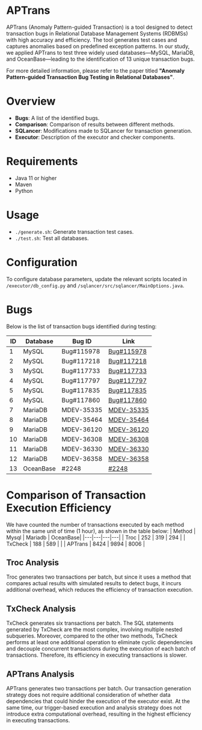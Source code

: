 # APTrans

APTrans (Anomaly Pattern-guided Transaction) is a tool designed to detect transaction bugs in Relational Database Management Systems (RDBMSs) with high accuracy and efficiency. The tool generates test cases and captures anomalies based on predefined exception patterns. In our study, we applied APTrans to test three widely used databases—MySQL, MariaDB, and OceanBase—leading to the identification of 13 unique transaction bugs.

For more detailed information, please refer to the paper titled **"Anomaly Pattern-guided Transaction Bug Testing in Relational Databases"**.

# Overview

- **Bugs**: A list of the identified bugs.
- **Comparison**: Comparison of results between different methods.
- **SQLancer**: Modifications made to SQLancer for transaction generation.
- **Executor**: Description of the executor and checker components.

# Requirements

- Java 11 or higher
- Maven
- Python

# Usage

- `./generate.sh`: Generate transaction test cases.
- `./test.sh`: Test all databases.

# Configuration

To configure database parameters, update the relevant scripts located in `/executor/db_config.py` and `/sqlancer/src/sqlancer/MainOptions.java`.

# Bugs

Below is the list of transaction bugs identified during testing:

| ID  | Database   | Bug ID        | Link                                                              |
|-----|------------|---------------|-------------------------------------------------------------------|
| 1   | MySQL      | Bug#115978    | [Bug#115978](https://bugs.mysql.com/bug.php?id=115978)            |
| 2   | MySQL      | Bug#117218    | [Bug#117218](https://bugs.mysql.com/bug.php?id=117218)            |
| 3   | MySQL      | Bug#117733    | [Bug#117733](https://bugs.mysql.com/bug.php?id=117733)            |
| 4   | MySQL      | Bug#117797    | [Bug#117797](https://bugs.mysql.com/bug.php?id=117797)            |
| 5   | MySQL      | Bug#117835    | [Bug#117835](https://bugs.mysql.com/bug.php?id=117835)            |
| 6   | MySQL      | Bug#117860    | [Bug#117860](https://bugs.mysql.com/bug.php?id=117860)            |
| 7   | MariaDB    | MDEV-35335    | [MDEV-35335](https://jira.mariadb.org/browse/MDEV-35335?filter=-2)|
| 8   | MariaDB    | MDEV-35464    | [MDEV-35464](https://jira.mariadb.org/browse/MDEV-35464?filter=-2)|
| 9   | MariaDB    | MDEV-36120    | [MDEV-36120](https://jira.mariadb.org/browse/MDEV-36120?filter=-2)|
| 10  | MariaDB    | MDEV-36308    | [MDEV-36308](https://jira.mariadb.org/browse/MDEV-36308?filter=-2)|
| 11  | MariaDB    | MDEV-36330    | [MDEV-36330](https://jira.mariadb.org/browse/MDEV-36330?filter=-2)|
| 12  | MariaDB    | MDEV-36358    | [MDEV-36358](https://jira.mariadb.org/browse/MDEV-36358?filter=-2)|
| 13  | OceanBase  | #2248         | [#2248](https://github.com/oceanbase/oceanbase/issues/2248)        |


# Comparison of Transaction Execution Efficiency
We have counted the number of transactions executed by each method within the same unit of time (1 hour), as shown in the table below:
| Method | Mysql | Mariadb | OceanBase|
|---|---|---|---|
| Troc | 252 | 319 | 294 |
| TxCheck | 188 | 589 |  |
| APTrans | 8424 | 9894 | 8006 |

## Troc Analysis
Troc generates two transactions per batch, but since it uses a method that compares actual results with simulated results to detect bugs, it incurs additional overhead, which reduces the efficiency of transaction execution.

## TxCheck Analysis
TxCheck generates six transactions per batch. The SQL statements generated by TxCheck are the most complex, involving multiple nested subqueries. Moreover, compared to the other two methods, TxCheck performs at least one additional operation to eliminate cyclic dependencies and decouple concurrent transactions during the execution of each batch of transactions. Therefore, its efficiency in executing transactions is slower.

## APTrans Analysis
APTrans generates two transactions per batch. Our transaction generation strategy does not require additional consideration of whether data dependencies that could hinder the execution of the executor exist. At the same time, our trigger-based execution and analysis strategy does not introduce extra computational overhead, resulting in the highest efficiency in executing transactions.




